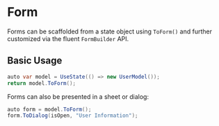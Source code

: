 # Form

Forms can be scaffolded from a state object using `ToForm()` and further customized via the fluent `FormBuilder` API.

## Basic Usage

```csharp
auto var model = UseState(() => new UserModel());
return model.ToForm();
```

Forms can also be presented in a sheet or dialog:

```csharp
auto form = model.ToForm();
form.ToDialog(isOpen, "User Information");
```

<WidgetDocs Type="Ivy.Form" ExtensionTypes="Ivy.Forms.FormExtensions;Ivy.Forms.UseFormExtensions" SourceUrl="https://github.com/Ivy-Interactive/Ivy-Framework/blob/main/Ivy/Widgets/Forms/Form.cs"/>

